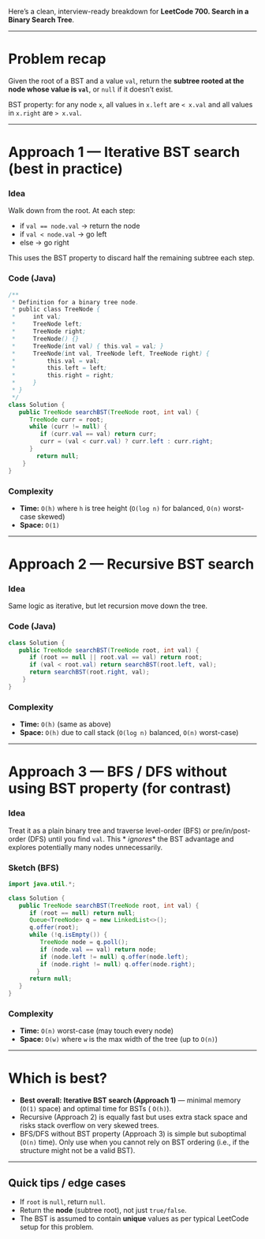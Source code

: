 Here’s a clean, interview-ready breakdown for **LeetCode 700. Search in a Binary Search Tree**.

---

# Problem recap

Given the root of a BST and a value `val`, return the **subtree rooted at the node whose value is `val`**, or `null` if
it doesn’t exist.

BST property: for any node `x`, all values in `x.left` are `< x.val` and all values in `x.right` are `> x.val`.

---

# Approach 1 — Iterative BST search (best in practice)

### Idea

Walk down from the root. At each step:

* if `val == node.val` → return the node
* if `val < node.val` → go left
* else → go right

This uses the BST property to discard half the remaining subtree each step.

### Code (Java)

```java
/**
 * Definition for a binary tree node.
 * public class TreeNode {
 *     int val;
 *     TreeNode left;
 *     TreeNode right;
 *     TreeNode() {}
 *     TreeNode(int val) { this.val = val; }
 *     TreeNode(int val, TreeNode left, TreeNode right) {
 *         this.val = val;
 *         this.left = left;
 *         this.right = right;
 *     }
 * }
 */
class Solution {
   public TreeNode searchBST(TreeNode root, int val) {
      TreeNode curr = root;
      while (curr != null) {
         if (curr.val == val) return curr;
         curr = (val < curr.val) ? curr.left : curr.right;
      }
        return null;
    }
}
```

### Complexity

* **Time:** `O(h)` where `h` is tree height (`O(log n)` for balanced, `O(n)` worst-case skewed)
* **Space:** `O(1)`

---

# Approach 2 — Recursive BST search

### Idea

Same logic as iterative, but let recursion move down the tree.

### Code (Java)

```java
class Solution {
   public TreeNode searchBST(TreeNode root, int val) {
      if (root == null || root.val == val) return root;
      if (val < root.val) return searchBST(root.left, val);
      return searchBST(root.right, val);
    }
}
```

### Complexity

* **Time:** `O(h)` (same as above)
* **Space:** `O(h)` due to call stack (`O(log n)` balanced, `O(n)` worst-case)

---

# Approach 3 — BFS / DFS without using BST property (for contrast)

### Idea

Treat it as a plain binary tree and traverse level-order (BFS) or pre/in/post-order (DFS) until you find `val`. This *
*ignores** the BST advantage and explores potentially many nodes unnecessarily.

### Sketch (BFS)

```java
import java.util.*;

class Solution {
   public TreeNode searchBST(TreeNode root, int val) {
      if (root == null) return null;
      Queue<TreeNode> q = new LinkedList<>();
      q.offer(root);
      while (!q.isEmpty()) {
         TreeNode node = q.poll();
         if (node.val == val) return node;
         if (node.left != null) q.offer(node.left);
         if (node.right != null) q.offer(node.right);
        }
      return null;
   }
}
```

### Complexity

* **Time:** `O(n)` worst-case (may touch every node)
* **Space:** `O(w)` where `w` is the max width of the tree (up to `O(n)`)

---

# Which is best?

* **Best overall:** **Iterative BST search (Approach 1)** — minimal memory (`O(1)` space) and optimal time for BSTs (
  `O(h)`).
* Recursive (Approach 2) is equally fast but uses extra stack space and risks stack overflow on very skewed trees.
* BFS/DFS without BST property (Approach 3) is simple but suboptimal (`O(n)` time). Only use when you cannot rely on BST
  ordering (i.e., if the structure might not be a valid BST).

---

## Quick tips / edge cases

* If `root` is `null`, return `null`.
* Return the **node** (subtree root), not just `true/false`.
* The BST is assumed to contain **unique** values as per typical LeetCode setup for this problem.
